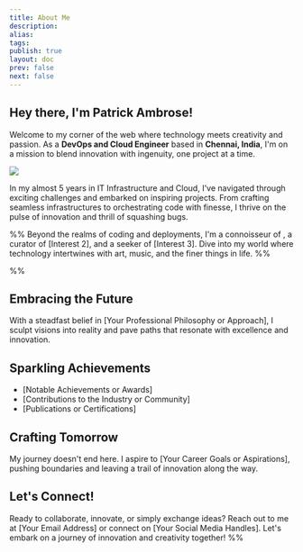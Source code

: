 ```yaml
---
title: About Me
description: 
alias: 
tags: 
publish: true
layout: doc
prev: false
next: false
---
```


## Hey there, I'm Patrick Ambrose!

Welcome to my corner of the web where technology meets creativity and passion. As a **DevOps and Cloud Engineer** based in **Chennai, India**, I'm on a mission to blend innovation with ingenuity, one project at a time.

![](https://odysseus-ambrosia-assets.s3.ap-south-1.amazonaws.com/about-me.jpg)

In my almost 5 years in IT Infrastructure and Cloud, I've navigated through exciting challenges and embarked on inspiring projects. From crafting seamless infrastructures to orchestrating code with finesse, I thrive on the pulse of innovation and thrill of squashing bugs.

%% Beyond the realms of coding and deployments, I'm a connoisseur of , a curator of [Interest 2], and a seeker of [Interest 3]. Dive into my world where technology intertwines with art, music, and the finer things in life.
 %%

%% 
## Embracing the Future

With a steadfast belief in [Your Professional Philosophy or Approach], I sculpt visions into reality and pave paths that resonate with excellence and innovation.

## Sparkling Achievements

- [Notable Achievements or Awards]
- [Contributions to the Industry or Community]
- [Publications or Certifications]

## Crafting Tomorrow

My journey doesn't end here. I aspire to [Your Career Goals or Aspirations], pushing boundaries and leaving a trail of innovation along the way.

## Let's Connect!

Ready to collaborate, innovate, or simply exchange ideas? Reach out to me at [Your Email Address] or connect on [Your Social Media Handles]. Let's embark on a journey of innovation and creativity together! %%